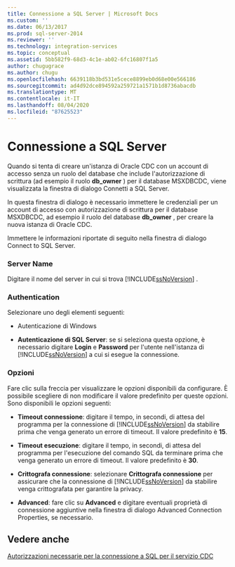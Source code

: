 ```yaml
---
title: Connessione a SQL Server | Microsoft Docs
ms.custom: ''
ms.date: 06/13/2017
ms.prod: sql-server-2014
ms.reviewer: ''
ms.technology: integration-services
ms.topic: conceptual
ms.assetid: 5bb582f9-68d3-4c1e-ab02-6fc16807f1a5
author: chugugrace
ms.author: chugu
ms.openlocfilehash: 6639118b3bd531e5cece8899eb0d68e00e566186
ms.sourcegitcommit: ad4d92dce894592a259721a1571b1d8736abacdb
ms.translationtype: MT
ms.contentlocale: it-IT
ms.lasthandoff: 08/04/2020
ms.locfileid: "87625523"
---
```

# <a name="connection-to-sql-server"></a>Connessione a SQL Server
  Quando si tenta di creare un'istanza di Oracle CDC con un account di accesso senza un ruolo del database che include l'autorizzazione di scrittura (ad esempio il ruolo **db_owner** ) per il database MSXDBCDC, viene visualizzata la finestra di dialogo Connetti a SQL Server.  
  
 In questa finestra di dialogo è necessario immettere le credenziali per un account di accesso con autorizzazione di scrittura per il database MSXDBCDC, ad esempio il ruolo del database **db_owner** , per creare la nuova istanza di Oracle CDC.  
  
 Immettere le informazioni riportate di seguito nella finestra di dialogo Connect to SQL Server.  
  
### <a name="server-name"></a>Server Name  
 Digitare il nome del server in cui si trova [!INCLUDE[ssNoVersion](../../includes/ssnoversion-md.md)] .  
  
### <a name="authentication"></a>Authentication  
 Selezionare uno degli elementi seguenti:  
  
-   Autenticazione di Windows  
  
-   **Autenticazione di SQL Server**: se si seleziona questa opzione, è necessario digitare **Login** e **Password** per l'utente nell'istanza di [!INCLUDE[ssNoVersion](../../includes/ssnoversion-md.md)] a cui si esegue la connessione.  
  
### <a name="options"></a>Opzioni  
 Fare clic sulla freccia per visualizzare le opzioni disponibili da configurare. È possibile scegliere di non modificare il valore predefinito per queste opzioni. Sono disponibili le opzioni seguenti:  
  
-   **Timeout connessione**: digitare il tempo, in secondi, di attesa del programma per la connessione di [!INCLUDE[ssNoVersion](../../includes/ssnoversion-md.md)] da stabilire prima che venga generato un errore di timeout. Il valore predefinito è **15**.  
  
-   **Timeout esecuzione**: digitare il tempo, in secondi, di attesa del programma per l'esecuzione del comando SQL da terminare prima che venga generato un errore di timeout. Il valore predefinito è **30**.  
  
-   **Crittografa connessione**: selezionare **Crittografa connessione** per assicurare che la connessione di [!INCLUDE[ssNoVersion](../../includes/ssnoversion-md.md)] da stabilire venga crittografata per garantire la privacy.  
  
-   **Advanced**: fare clic su **Advanced** e digitare eventuali proprietà di connessione aggiuntive nella finestra di dialogo Advanced Connection Properties, se necessario.  
  
## <a name="see-also"></a>Vedere anche  
 [Autorizzazioni necessarie per la connessione a SQL per il servizio CDC](sql-server-connection-required-permissions-for-the-cdc-service.md)  
  
  
